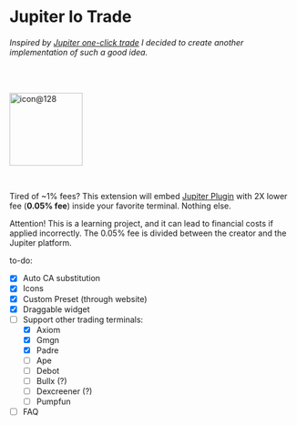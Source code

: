 # Jupiter Io Trade

###### Inspired by [Jupiter one-click trade](https://chromewebstore.google.com/detail/jupiter-one-click-trade/ikgjoamcghndkhllakdjhppmcogblemi) I decided to create another implementation of such a good idea. 

<div align="left">
    <br/>
    <p><img width="128" height="128" alt="icon@128" src="https://github.com/user-attachments/assets/4c822ae4-c103-4607-97c8-4a9da8f63753" alt="Jup One Touch" width=100/></p>
    <br/>
</div>

Tired of ~1% fees? This extension will embed [Jupiter Plugin](https://plugin.jup.ag) with 2X lower fee (**0.05% fee**) inside your favorite terminal. Nothing else.

Attention! This is a learning project, and it can lead to financial costs if applied incorrectly. The 0.05% fee is divided between the creator and the Jupiter platform.

to-do:
- [x] Auto CA substitution
- [x] Icons
- [x] Custom Preset (through website)
- [x] Draggable widget
- [ ] Support other trading terminals:
  - [x] Axiom
  - [x] Gmgn
  - [x] Padre
  - [ ] Ape
  - [ ] Debot
  - [ ] Bullx (?)
  - [ ] Dexcreener (?)
  - [ ] Pumpfun
- [ ] FAQ
